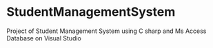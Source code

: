 # StudentManagementSystem
Project of Student Management System using C sharp and Ms Access Database on Visual Studio
